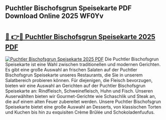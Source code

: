 ## Puchtler Bischofsgrun Speisekarte PDF Download Online 2025 WF0Yv

# <h2><a href="http://gc70zpp.nevu.top/?p=Puchtler+Bischofsgrun+Speisekarte">🔗 👉🔴 Puchtler Bischofsgrun Speisekarte 2025 PDF</a></h2>

[![Puchtler Bischofsgrun Speisekarte 2025 PDF](https://i.imgur.com/dBaPXMq.png)](http://gc70zpp.nevu.top/?p=Puchtler+Bischofsgrun+Speisekarte)
Die Puchtler Bischofsgrun Speisekarte ist eine Wahl zwischen traditionellen und modernen Gerichten. Es gibt eine große Auswahl an frischen Salaten auf der Puchtler Bischofsgrun Speisekarte unseres Restaurants, die Sie in unserem Salatbereich probieren können. Für diejenigen, die Fleisch bevorzugen, bieten wir eine Auswahl an Gerichten auf der Puchtler Bischofsgrun Speisekarte an: Rindfleisch, Schweinefleisch, Huhn und Fisch. Unseren Auserwählten bieten wir Gourmet-Gerichte wie Schaschlik und Steak an, die auf einem alten Feuer zubereitet werden. Unsere Puchtler Bischofsgrun Speisekarte bietet eine große Auswahl an Desserts, von klassischen Torten und Kuchen bis hin zu exquisiten Crème Brûlée und Schokoladenfuufus.
